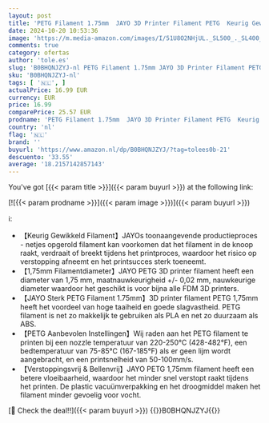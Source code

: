```yaml
---
layout: post
title: 'PETG Filament 1.75mm  JAYO 3D Printer Filament PETG  Keurig Gewikkeld Filament  Maatnauwkeurigheid +/- 0.02mm  1.1 kg Spoel  2.42 LBS   PETG Grijs'
date: 2024-10-20 10:53:36
image: 'https://m.media-amazon.com/images/I/51U8O2NHjUL._SL500_._SL400_.jpg'
comments: true
category: ofertas
author: 'tole.es'
slug: 'B0BHQNJZYJ-nl PETG Filament 1.75mm JAYO 3D Printer Filament PETG Keurig...'
sku: 'B0BHQNJZYJ-nl'
tags: [ '🇳🇱', ]
actualPrice: 16.99 EUR
currency: EUR
price: 16.99
comparePrice: 25.57 EUR
prodname: 'PETG Filament 1.75mm  JAYO 3D Printer Filament PETG  Keurig Gewikkeld Filament  Maatnauwkeurigheid +/- 0.02mm  1.1 kg Spoel  2.42 LBS   PETG Grijs'
country: 'nl'
flag: '🇳🇱'
brand: ''
buyurl: 'https://www.amazon.nl/dp/B0BHQNJZYJ/?tag=tolees0b-21'
descuento: '33.55'
average: '18.2157142857143'
---
```


You've got [{{< param title >}}]({{< param buyurl >}}) at the following link:

[![{{< param prodname >}}]({{< param image >}})]({{< param buyurl >}})

ℹ️:

- 【Keurig Gewikkeld Filament】JAYOs toonaangevende productieproces - netjes opgerold filament kan voorkomen dat het filament in de knoop raakt, verdraait of breekt tijdens het printproces, waardoor het risico op verstopping afneemt en het printsucces sterk toeneemt.
- 【1,75mm Filamentdiameter】JAYO PETG 3D printer filament heeft een diameter van 1,75 mm, maatnauwkeurigheid +/- 0,02 mm, nauwkeurige diameter waardoor het geschikt is voor bijna alle FDM 3D printers.
- 【JAYO Sterk PETG Filament 1.75mm】3D printer filament PETG 1,75mm heeft het voordeel van hoge taaiheid en goede slagvastheid. PETG filament is net zo makkelijk te gebruiken als PLA en net zo duurzaam als ABS.
- 【PETG Aanbevolen Instellingen】Wij raden aan het PETG filament te printen bij een nozzle temperatuur van 220-250°C (428-482°F), een bedtemperatuur van 75-85°C (167-185°F) als er geen lijm wordt aangebracht, en een printsnelheid van 50-100mm/s.
- 【Verstoppingsvrij & Bellenvrij】JAYO PETG 1,75mm filament heeft een betere vloeibaarheid, waardoor het minder snel verstopt raakt tijdens het printen. De plastic vacuümverpakking en het droogmiddel maken het filament minder gevoelig voor vocht.

[🛒 Check the deal!!]({{< param buyurl >}})
{{<world>}}B0BHQNJZYJ{{</world>}}
